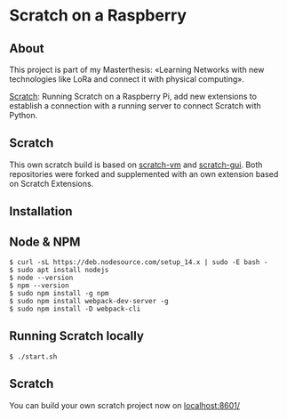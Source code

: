 # Scratch on a Raspberry

## About

This project is part of my Masterthesis: «Learning Networks with new technologies like 
LoRa and connect it with physical computing».

[Scratch](https://scratch.mit.edu/): Running Scratch on a Raspberry Pi, add new extensions to
establish a connection with a running server to connect Scratch 
with Python.

## Scratch

This own scratch build is based on [scratch-vm](https://github.com/LLK/scratch-vm) and [scratch-gui](https://github.com/LLK/scratch-gui).
Both repositories were forked and supplemented with an own extension based on Scratch Extensions.

## Installation

## Node & NPM
```
$ curl -sL https://deb.nodesource.com/setup_14.x | sudo -E bash -
$ sudo apt install nodejs
$ node --version
$ npm --version
$ sudo npm install -g npm
$ sudo npm install webpack-dev-server -g
$ sudo npm install -D webpack-cli
```

## Running Scratch locally

```
$ ./start.sh
```

## Scratch

You can build your own scratch project now on [localhost:8601/](http://localhost:8601/)




